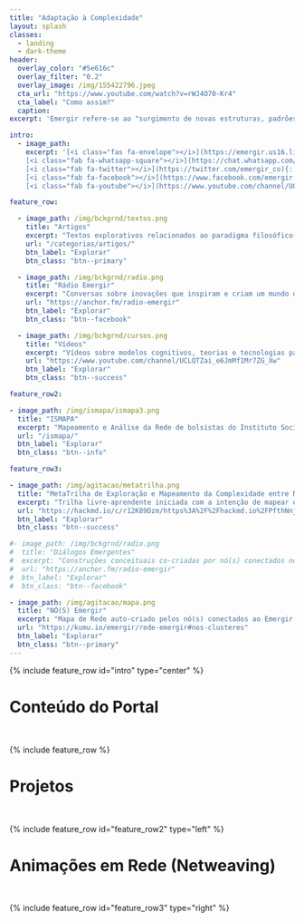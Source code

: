 ```yaml
---
title: "Adaptação à Complexidade"
layout: splash
classes:
  - landing
  - dark-theme
header:
  overlay_color: "#5e616c"
  overlay_filter: "0.2"
  overlay_image: /img/155422796.jpeg
  cta_url: "https://www.youtube.com/watch?v=rWJ4O70-Kr4"
  cta_label: "Como assim?"
  caption:
excerpt: 'Emergir refere-se ao "surgimento de novas estruturas, padrões e propriedades coerentes durante o processo de auto-organização em sistemas complexos." [*Jeffrey Goldstein*](http://www.anecdote.com/pdfs/papers/EmergenceAsAConsutructIssue1_1_3.pdf)'

intro:
  - image_path:
    excerpt: '[<i class="fas fa-envelope"></i>](https://emergir.us16.list-manage.com/subscribe/post?u=28e41725851da04e2014a8180&id=06c739eed3){: .btn .btn--info}
    [<i class="fab fa-whatsapp-square"></i>](https://chat.whatsapp.com/4DzwqHLNBkMJ8gCQ3MEeLb){: .btn .btn--success}
    [<i class="fab fa-twitter"></i>](https://twitter.com/emergir_co){: .btn .btn--twitter}
    [<i class="fab fa-facebook"></i>](https://www.facebook.com/emergir.co){: .btn .btn--facebook}
    [<i class="fab fa-youtube"></i>](https://www.youtube.com/channel/UCLQTZai_e6JmMf1Mr7ZG_Xw){: .btn .btn--danger}'

feature_row:

  - image_path: /img/bckgrnd/textos.png
    title: "Artigos"
    excerpt: "Textos explorativos relacionados ao paradigma filosófico-científico da Complexidade."
    url: "/categorias/artigos/"
    btn_label: "Explorar"
    btn_class: "btn--primary"

  - image_path: /img/bckgrnd/radio.png
    title: "Rádio Emergir"
    excerpt: "Conversas sobre inovações que inspiram e criam um mundo de maior resiliência."
    url: "https://anchor.fm/radio-emergir"
    btn_label: "Explorar"
    btn_class: "btn--facebook"

  - image_path: /img/bckgrnd/cursos.png
    title: "Vídeos"
    excerpt: "Vídeos sobre modelos cognitivos, teorias e tecnologias para um mundo de interdependências."
    url: "https://www.youtube.com/channel/UCLQTZai_e6JmMf1Mr7ZG_Xw"
    btn_label: "Explorar"
    btn_class: "btn--success"

feature_row2:

- image_path: /img/ismapa/ismapa3.png
  title: "ISMAPA"
  excerpt: "Mapeamento e Análise da Rede de bolsistas do Instituto Social para Motivar, Apoiar e Reconhecer Talentos ([Ismart](http://www.ismart.org.br/))."
  url: "/ismapa/"
  btn_label: "Explorar"
  btn_class: "btn--info"

feature_row3:

- image_path: /img/agitacao/metatrilha.png
  title: "MetaTrilha de Exploração e Mapeamento da Complexidade entre Nó(s)"
  excerpt: "Trilha livre-aprendente iniciada com a intenção de mapear o ecossistema da [E2GLATS](https://www.facebook.com/groups/348046888683469?epa=SEARCH_BOX&jazoest=2651001191001057657808611973788079701071175268516650671217357119798071122109995310379100721207610011752111901035865100119976676119896780116569978109721151118345725749831021127911184103671037766658498112545269775476111119) com o software [Kumu](https://kumu.io/) que tomou vida própria através de ramificações de mapeamentos diversos."
  url: "https://hackmd.io/c/r12K89Dzm/https%3A%2F%2Fhackmd.io%2FPfthNnjIQBi04CvvyNbY6w%3Fview"
  btn_label: "Explorar"
  btn_class: "btn--success"

#- image_path: /img/bckgrnd/radio.png
#  title: "Diálogos Emergentes"
#  excerpt: "Construções conceituais co-criadas por nó(s) conectados no [grupo do Emergir no WhatsApp](https://chat.whatsapp.com/invite/4DzwqHLNBkMJ8gCQ3MEeLb)."
#  url: "https://anchor.fm/radio-emergir"
#  btn_label: "Explorar"
#  btn_class: "btn--facebook"

- image_path: /img/agitacao/mapa.png
  title: "NÓ(S) Emergir"
  excerpt: "Mapa de Rede auto-criado pelos nó(s) conectados ao Emergir. Quem quiser se auto-mapear pode responder a este [formulário](https://docs.google.com/forms/d/e/1FAIpQLSf72-Vzv3aMqMRTBCpaA_SmhVkhioh8-W94OdB5YSYHcDmAFg/viewform?entry.511752193=%23+T%C3%ADtulo%0A%0A%23%23+Subt%C3%ADtulo%0A%0A%23%23%23+Sub-subt%C3%ADtulo%0A%0A**negrito**%0A*it%C3%A1lico*%0A%0AListas:%0A-+Item+1%0A-+Item+2%0A-+Item+3%0A%0AAdicionar+link:%0A[nome-link](https://link.com/)%0A%0AAdicionar+v%C3%ADdeo+do+youtube:%0A![nome-video-youtube](www.youtube.com/embed/mgK8QFYdbNk)%0A%0AAdicionar+imagem:%0A![nome-da-imagem](url-da-imagem))."
  url: "https://kumu.io/emergir/rede-emergir#nos-clusteres"
  btn_label: "Explorar"
  btn_class: "btn--primary"
---
```


{% include feature_row id="intro" type="center" %}

# Conteúdo do Portal
&nbsp;

{% include feature_row %}

# Projetos
&nbsp;

{% include feature_row id="feature_row2" type="left" %}

# Animações em Rede (Netweaving)
&nbsp;

{% include feature_row id="feature_row3" type="right" %}
